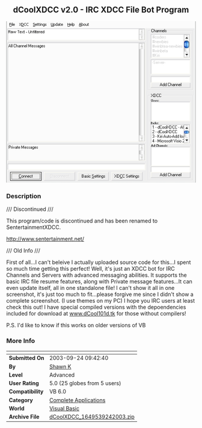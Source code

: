 ﻿<div align="center">

## dCoolXDCC v2\.0 \- IRC XDCC File Bot Program

<img src="PIC20038191748199745.JPG">
</div>

### Description

/// Discontinued ///

This program/code is discontinued and has been renamed to SentertainmentXDCC.

http://www.sentertainment.net/

/// Old Info ///

First of all...I can't beleive I actually uploaded source code for this...I spent so much time getting this perfect! Well, it's just an XDCC bot for IRC Channels and Servers with advanced messaging abilities. It supports the basic IRC file resume features, along with Private message features...It can even update itself, all in one standalone file! I can't show it all in one screenshot, it's just too much to fit...please forgive me since I didn't show a complete screenshot. (I use themes on my PC) I hope you IRC users at least check this out! I have special compiled versions with the depoendencies included for download at www.dCool101d.tk for those without compilers!

P.S. I'd like to know if this works on older versions of VB
 
### More Info
 


<span>             |<span>
---                |---
**Submitted On**   |2003-09-24 09:42:40
**By**             |[Shawn K](https://github.com/Planet-Source-Code/PSCIndex/blob/master/ByAuthor/shawn-k.md)
**Level**          |Advanced
**User Rating**    |5.0 (25 globes from 5 users)
**Compatibility**  |VB 6\.0
**Category**       |[Complete Applications](https://github.com/Planet-Source-Code/PSCIndex/blob/master/ByCategory/complete-applications__1-27.md)
**World**          |[Visual Basic](https://github.com/Planet-Source-Code/PSCIndex/blob/master/ByWorld/visual-basic.md)
**Archive File**   |[dCoolXDCC\_1649539242003\.zip](https://github.com/Planet-Source-Code/shawn-k-dcoolxdcc-v2-0-irc-xdcc-file-bot-program__1-47832/archive/master.zip)








